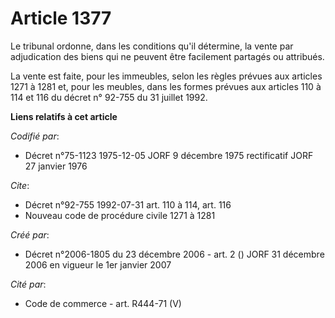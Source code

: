 # Article 1377

Le tribunal ordonne, dans les conditions qu'il détermine, la vente par adjudication des biens qui ne peuvent être facilement
partagés ou attribués.

La vente est faite, pour les immeubles, selon les règles prévues aux articles 1271 à 1281 et, pour les meubles, dans les
formes prévues aux articles 110 à 114 et 116 du décret n° 92-755 du 31 juillet 1992.

**Liens relatifs à cet article**

_Codifié par_:

  - Décret n°75-1123 1975-12-05 JORF 9 décembre 1975 rectificatif JORF 27 janvier 1976

_Cite_:

  - Décret n°92-755 1992-07-31 art. 110 à 114, art. 116
  - Nouveau code de procédure civile 1271 à 1281

_Créé par_:

  - Décret n°2006-1805 du 23 décembre 2006 - art. 2 () JORF 31 décembre 2006 en vigueur le 1er janvier 2007

_Cité par_:

  - Code de commerce - art. R444-71 (V)
